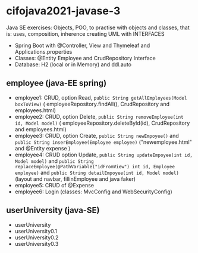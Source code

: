 # cifojava2021-javase-3
Java SE exercises: Objects, POO, to practise with objects and classes, that is: uses, composition, inherence creating UML with INTERFACES

- Spring Boot with @Controller, View and Thymeleaf and Applications.properties
- Classes: @Entity Employee and CrudRepository Interface
- Database: H2 (local or in Memory) and ddl.auto


## employee (java-EE spring)

- employee1: CRUD, option Read, `public String getAllEmployees(Model boxToView)` ( employeeRepository.findAll(), CrudRepository and employees.html)
- employee2: CRUD, option Delete, `public String removeEmployee(int id, Model model)` ( employeeRepository.deleteById(id), CrudRepository and employees.html)   
- employee3: CRUD, option Create, `public String newEmpoyee()` and `public String inserEmployee(Employee employee)` ("newemployee.html" and @Entity expense )
- employee4: CRUD option Update, `public String updateEmpoyee(int id, Model model)` and `public String replaceEmployee(@PathVariable("idFromView") int id, Employee employee)` and  `public String detailEmpoyee(int id, Model model)` (layout and navbar, fillinEmployee and java faker)
- employee5: CRUD of @Expense
- employee6: Login (classes: MvcConfig and WebSecurityConfig)

## userUniversity (java-SE)

- userUniversity
- userUniversity0.1
- userUniversity0.2
- userUniversity0.3
